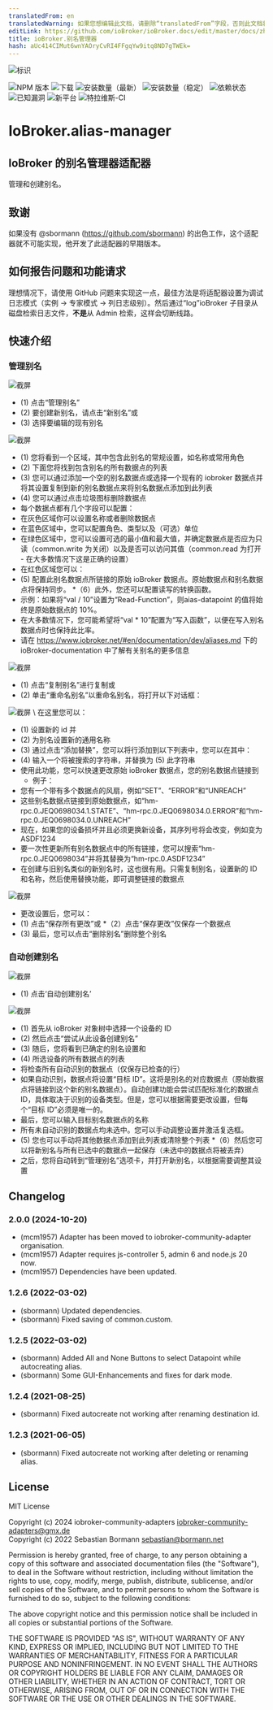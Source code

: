 ```yaml
---
translatedFrom: en
translatedWarning: 如果您想编辑此文档，请删除“translatedFrom”字段，否则此文档将再次自动翻译
editLink: https://github.com/ioBroker/ioBroker.docs/edit/master/docs/zh-cn/adapterref/iobroker.alias-manager/README.md
title: ioBroker.别名管理器
hash: aUc414CIMut6wnYAOryCvRI4FFgqYw9itq8ND7gTWEk=
---
```

![标识](../../../en/adapterref/iobroker.alias-manager/admin/alias-manager.png)

![NPM 版本](http://img.shields.io/npm/v/iobroker.alias-manager.svg)
![下载](https://img.shields.io/npm/dm/iobroker.alias-manager.svg)
![安装数量（最新）](http://iobroker.live/badges/alias-manager-installed.svg)
![安装数量（稳定）](http://iobroker.live/badges/alias-manager-stable.svg)
![依赖状态](https://img.shields.io/david/sbormann/iobroker.alias-manager.svg)
![已知漏洞](https://snyk.io/test/github/sbormann/ioBroker.alias-manager/badge.svg)
![新平台](https://nodei.co/npm/iobroker.alias-manager.png?downloads=true)
![特拉维斯-CI](http://img.shields.io/travis/sbormann/ioBroker.alias-manager/master.svg)

# IoBroker.alias-manager
## IoBroker 的别名管理器适配器
管理和创建别名。

## 致谢
如果没有 @sbormann (https://github.com/sbormann) 的出色工作，这个适配器就不可能实现，他开发了此适配器的早期版本。

## 如何报告问题和功能请求
理想情况下，请使用 GitHub 问题来实现这一点，最佳方法是将适配器设置为调试日志模式（实例 -> 专家模式 -> 列日志级别）。然后通过“log”ioBroker 子目录从磁盘检索日志文件，**不是**从 Admin 检索，这样会切断线路。

## 快速介绍
### 管理别名
![截屏](../../../en/adapterref/iobroker.alias-manager/img/manual_screenshot_1.png)

* (1) 点击“管理别名”
* (2) 要创建新别名，请点击“新别名”或
* (3) 选择要编辑的现有别名

![截屏](../../../en/adapterref/iobroker.alias-manager/img/manual_screenshot_2b.png)

* (1) 您将看到一个区域，其中包含此别名的常规设置，如名称或常用角色
* (2) 下面您将找到包含别名的所有数据点的列表
* (3) 您可以通过添加一个空的别名数据点或选择一个现有的 iobroker 数据点并将其设置复制到新的别名数据点来将别名数据点添加到此列表
* (4) 您可以通过点击垃圾图标删除数据点
* 每个数据点都有几个字段可以配置：
* 在灰色区域你可以设置名称或者删除数据点
* 在蓝色区域中，您可以配置角色、类型以及（可选）单位
* 在绿色区域中，您可以设置可选的最小值和最大值，并确定数据点是否应为只读（common.write 为关闭）以及是否可以访问其值（common.read 为打开 - 在大多数情况下这是正确的设置）
* 在红色区域您可以：
* (5) 配置此别名数据点所链接的原始 ioBroker 数据点。原始数据点和别名数据点将保持同步。
*（6）此外，您还可以配置读写的转换函数。
* 示例：如果将“val / 10”设置为“Read-Function”，则aias-datapoint 的值将始终是原始数据点的 10%。
* 在大多数情况下，您可能希望将“val * 10”配置为“写入函数”，以便在写入别名数据点时也保持此比率。
* 请在 https://www.iobroker.net/#en/documentation/dev/aliases.md 下的 ioBroker-documentation 中了解有关别名的更多信息

![截屏](../../../en/adapterref/iobroker.alias-manager/img/manual_screenshot_3.png)

* (1) 点击“复制别名”进行复制或
* (2) 单击“重命名别名”以重命名别名，将打开以下对话框：

![截屏](../../../en/adapterref/iobroker.alias-manager/img/manual_screenshot_4.png) \ 在这里您可以：

* (1) 设置新的 id 并
* (2) 为别名设置新的通用名称
* (3) 通过点击“添加替换”，您可以将行添加到以下列表中，您可以在其中：
* (4) 输入一个将被搜索的字符串，并替换为 (5) 此字符串
* 使用此功能，您可以快速更改原始 ioBroker 数据点，您的别名数据点链接到
	* 例子：
* 您有一个带有多个数据点的风扇，例如“SET”、“ERROR”和“UNREACH”
* 这些别名数据点链接到原始数据点，如“hm-rpc.0.JEQ0698034.1.STATE”、“hm-rpc.0.JEQ0698034.0.ERROR”和“hm-rpc.0.JEQ0698034.0.UNREACH”
* 现在，如果您的设备损坏并且必须更换新设备，其序列号将会改变，例如变为 ASDF1234
* 要一次性更新所有别名数据点中的所有链接，您可以搜索“hm-rpc.0.JEQ0698034”并将其替换为“hm-rpc.0.ASDF1234”
* 在创建与旧别名类似的新别名时，这也很有用。只需复制别名，设置新的 ID 和名称，然后使用替换功能，即可调整链接的数据点

![截屏](../../../en/adapterref/iobroker.alias-manager/img/manual_screenshot_5.png)

* 更改设置后，您可以：
* (1) 点击“保存所有更改”或
*（2）点击“保存更改”仅保存一个数据点
* (3) 最后，您可以点击“删除别名”删除整个别名

### 自动创建别名
![截屏](../../../en/adapterref/iobroker.alias-manager/img/manual_screenshot_6b.png)

* (1) 点击‘自动创建别名’

![截屏](../../../en/adapterref/iobroker.alias-manager/img/manual_screenshot_7b.png)

* (1) 首先从 ioBroker 对象树中选择一个设备的 ID
* (2) 然后点击“尝试从此设备创建别名”
* (3) 随后，您将看到已确定的别名设置和
* (4) 所选设备的所有数据点的列表
* 将检查所有自动识别的数据点（仅保存已检查的行）
* 如果自动识别，数据点将设置“目标 ID”。这将是别名的对应数据点（原始数据点将链接到这个新的别名数据点）。自动创建功能会尝试匹配标准化的数据点 ID，具体取决于识别的设备类型。但是，您可以根据需要更改设置，但每个“目标 ID”必须是唯一的。
* 最后，您可以输入目标别名数据点的名称
* 所有未自动识别的数据点均未选中。您可以手动调整设置并激活复选框。
* (5) 您也可以手动将其他数据点添加到此列表或清除整个列表
*（6）然后您可以将新别名与所有已选中的数据点一起保存（未选中的数据点将被丢弃）
* 之后，您将自动转到“管理别名”选项卡，并打开新别名，以根据需要调整其设置

## Changelog
<!--
	Placeholder for the next version (at the beginning of the line):
	### **WORK IN PROGRESS**
-->
### 2.0.0 (2024-10-20)
- (mcm1957) Adapter has been moved to iobroker-community-adapter organisation.
- (mcm1957) Adapter requires js-controller 5, admin 6 and node.js 20 now.
- (mcm1957) Dependencies have been updated.

### 1.2.6 (2022-03-02)
* (sbormann) Updated dependencies.
* (sbormann) Fixed saving of common.custom.

### 1.2.5 (2022-03-02)
* (sbormann) Added All and None Buttons to select Datapoint while autocreating alias.
* (sbormann) Some GUI-Enhancements and fixes for dark mode.

### 1.2.4 (2021-08-25)
* (sbormann) Fixed autocreate not working after renaming destination id.

### 1.2.3 (2021-06-05)
* (sbormann) Fixed autocreate not working after deleting or renaming alias.

## License
MIT License

Copyright (c) 2024 iobroker-community-adapters <iobroker-community-adapters@gmx.de>  
Copyright (c) 2022 Sebastian Bormann <sebastian@bormann.net>

Permission is hereby granted, free of charge, to any person obtaining a copy
of this software and associated documentation files (the "Software"), to deal
in the Software without restriction, including without limitation the rights
to use, copy, modify, merge, publish, distribute, sublicense, and/or sell
copies of the Software, and to permit persons to whom the Software is
furnished to do so, subject to the following conditions:

The above copyright notice and this permission notice shall be included in all
copies or substantial portions of the Software.

THE SOFTWARE IS PROVIDED "AS IS", WITHOUT WARRANTY OF ANY KIND, EXPRESS OR
IMPLIED, INCLUDING BUT NOT LIMITED TO THE WARRANTIES OF MERCHANTABILITY,
FITNESS FOR A PARTICULAR PURPOSE AND NONINFRINGEMENT. IN NO EVENT SHALL THE
AUTHORS OR COPYRIGHT HOLDERS BE LIABLE FOR ANY CLAIM, DAMAGES OR OTHER
LIABILITY, WHETHER IN AN ACTION OF CONTRACT, TORT OR OTHERWISE, ARISING FROM,
OUT OF OR IN CONNECTION WITH THE SOFTWARE OR THE USE OR OTHER DEALINGS IN THE
SOFTWARE.